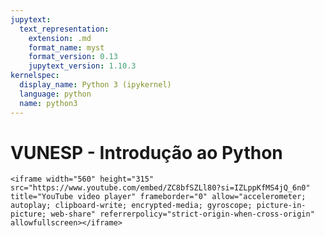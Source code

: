 ```yaml
---
jupytext:
  text_representation:
    extension: .md
    format_name: myst
    format_version: 0.13
    jupytext_version: 1.10.3
kernelspec:
  display_name: Python 3 (ipykernel)
  language: python
  name: python3
---
```


# VUNESP - Introdução ao Python

```
<iframe width="560" height="315" src="https://www.youtube.com/embed/ZC8bfSZLl80?si=IZLppKfMS4jQ_6n0" title="YouTube video player" frameborder="0" allow="accelerometer; autoplay; clipboard-write; encrypted-media; gyroscope; picture-in-picture; web-share" referrerpolicy="strict-origin-when-cross-origin" allowfullscreen></iframe>
```



```{video} https://youtu.be/ZC8bfSZLl80?si=pFteGknu5k4EoEZP
```
